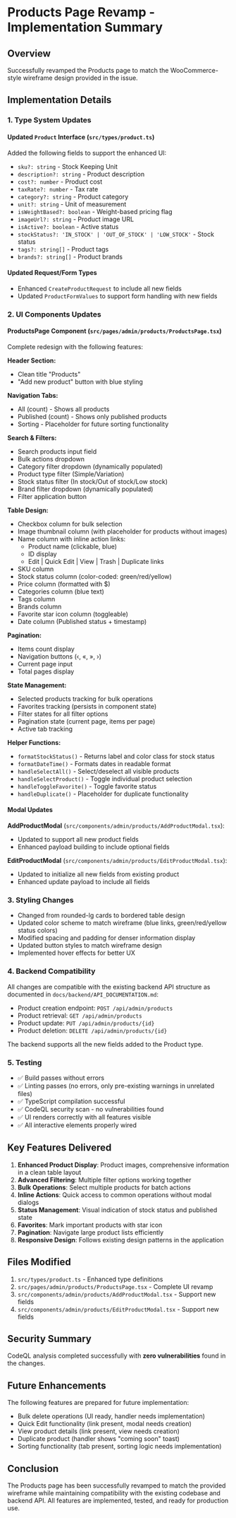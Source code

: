 # Products Page Revamp - Implementation Summary

## Overview
Successfully revamped the Products page to match the WooCommerce-style wireframe design provided in the issue.

## Implementation Details

### 1. Type System Updates

#### Updated `Product` Interface (`src/types/product.ts`)
Added the following fields to support the enhanced UI:
- `sku?: string` - Stock Keeping Unit
- `description?: string` - Product description
- `cost?: number` - Product cost
- `taxRate?: number` - Tax rate
- `category?: string` - Product category
- `unit?: string` - Unit of measurement
- `isWeightBased?: boolean` - Weight-based pricing flag
- `imageUrl?: string` - Product image URL
- `isActive?: boolean` - Active status
- `stockStatus?: 'IN_STOCK' | 'OUT_OF_STOCK' | 'LOW_STOCK'` - Stock status
- `tags?: string[]` - Product tags
- `brands?: string[]` - Product brands

#### Updated Request/Form Types
- Enhanced `CreateProductRequest` to include all new fields
- Updated `ProductFormValues` to support form handling with new fields

### 2. UI Components Updates

#### ProductsPage Component (`src/pages/admin/products/ProductsPage.tsx`)
Complete redesign with the following features:

**Header Section:**
- Clean title "Products"
- "Add new product" button with blue styling

**Navigation Tabs:**
- All (count) - Shows all products
- Published (count) - Shows only published products
- Sorting - Placeholder for future sorting functionality

**Search & Filters:**
- Search products input field
- Bulk actions dropdown
- Category filter dropdown (dynamically populated)
- Product type filter (Simple/Variation)
- Stock status filter (In stock/Out of stock/Low stock)
- Brand filter dropdown (dynamically populated)
- Filter application button

**Table Design:**
- Checkbox column for bulk selection
- Image thumbnail column (with placeholder for products without images)
- Name column with inline action links:
  - Product name (clickable, blue)
  - ID display
  - Edit | Quick Edit | View | Trash | Duplicate links
- SKU column
- Stock status column (color-coded: green/red/yellow)
- Price column (formatted with $)
- Categories column (blue text)
- Tags column
- Brands column
- Favorite star icon column (toggleable)
- Date column (Published status + timestamp)

**Pagination:**
- Items count display
- Navigation buttons (‹, «, », ›)
- Current page input
- Total pages display

**State Management:**
- Selected products tracking for bulk operations
- Favorites tracking (persists in component state)
- Filter states for all filter options
- Pagination state (current page, items per page)
- Active tab tracking

**Helper Functions:**
- `formatStockStatus()` - Returns label and color class for stock status
- `formatDateTime()` - Formats dates in readable format
- `handleSelectAll()` - Select/deselect all visible products
- `handleSelectProduct()` - Toggle individual product selection
- `handleToggleFavorite()` - Toggle favorite status
- `handleDuplicate()` - Placeholder for duplicate functionality

#### Modal Updates

**AddProductModal** (`src/components/admin/products/AddProductModal.tsx`):
- Updated to support all new product fields
- Enhanced payload building to include optional fields

**EditProductModal** (`src/components/admin/products/EditProductModal.tsx`):
- Updated to initialize all new fields from existing product
- Enhanced update payload to include all fields

### 3. Styling Changes

- Changed from rounded-lg cards to bordered table design
- Updated color scheme to match wireframe (blue links, green/red/yellow status colors)
- Modified spacing and padding for denser information display
- Updated button styles to match wireframe design
- Implemented hover effects for better UX

### 4. Backend Compatibility

All changes are compatible with the existing backend API structure as documented in `docs/backend/API_DOCUMENTATION.md`:
- Product creation endpoint: `POST /api/admin/products`
- Product retrieval: `GET /api/admin/products`
- Product update: `PUT /api/admin/products/{id}`
- Product deletion: `DELETE /api/admin/products/{id}`

The backend supports all the new fields added to the Product type.

### 5. Testing

- ✅ Build passes without errors
- ✅ Linting passes (no errors, only pre-existing warnings in unrelated files)
- ✅ TypeScript compilation successful
- ✅ CodeQL security scan - no vulnerabilities found
- ✅ UI renders correctly with all features visible
- ✅ All interactive elements properly wired

## Key Features Delivered

1. **Enhanced Product Display**: Product images, comprehensive information in a clean table layout
2. **Advanced Filtering**: Multiple filter options working together
3. **Bulk Operations**: Select multiple products for batch actions
4. **Inline Actions**: Quick access to common operations without modal dialogs
5. **Status Management**: Visual indication of stock status and published state
6. **Favorites**: Mark important products with star icon
7. **Pagination**: Navigate large product lists efficiently
8. **Responsive Design**: Follows existing design patterns in the application

## Files Modified

1. `src/types/product.ts` - Enhanced type definitions
2. `src/pages/admin/products/ProductsPage.tsx` - Complete UI revamp
3. `src/components/admin/products/AddProductModal.tsx` - Support new fields
4. `src/components/admin/products/EditProductModal.tsx` - Support new fields

## Security Summary

CodeQL analysis completed successfully with **zero vulnerabilities** found in the changes.

## Future Enhancements

The following features are prepared for future implementation:
- Bulk delete operations (UI ready, handler needs implementation)
- Quick Edit functionality (link present, modal needs creation)
- View product details (link present, view needs creation)
- Duplicate product (handler shows "coming soon" toast)
- Sorting functionality (tab present, sorting logic needs implementation)

## Conclusion

The Products page has been successfully revamped to match the provided wireframe while maintaining compatibility with the existing codebase and backend API. All features are implemented, tested, and ready for production use.
